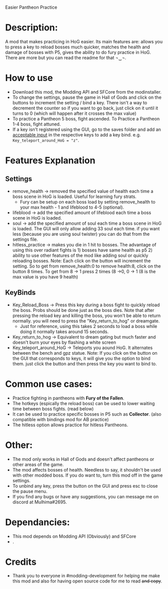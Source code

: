 Easier Pantheon Practice

# Description:
A mod that makes practicing in HoG easier. Its main features are: allows you to press a key to reload bosses much quicker, matches the health and damage of bosses with P5, gives the ability to do fury practice in HoG. There are more but you can read the readme for that ¬‿¬.

# How to use
- Download this mod, the Modding API and SFCore from the modinstaller.
- To change the settings, pause the game in Hall of Gods and click on the buttons to increment the setting / bind a key. There isn't a way to decrement the counter so if you want to go back, just click on it until it turns to 0 (which will happen after it crosses the max value)
- To practice a Pantheon 5 boss, fight ascended. To Practice a Pantheon 1-4 boss, fight attuned.  
- If a key isn't registered using the GUI, go to the saves folder and add an [acceptable input](https://drive.google.com/file/d/1aebQ9DMngjk3ZO6x7XHk89D5I9q5armr/view?usp=sharing) in the respective keys to add a key bind. e.g.  `Key_teleport_around_HoG = "z"`.

# Features Explanation
## Settings
- remove_health -> removed the specified value of health each time a boss scene in HoG is loaded. Useful for learning fury strats. 
  -  Fury can be setup on each boss load by setting remove_health to your max health - 1 and lifeblood to 4-5 (optional).
- lifeblood -> add the specified amount of lifeblood each time a boss scene in HoG is loaded.
- soul -> add the specified amount of soul each time a boss scene in HoG is loaded. The GUI will only allow adding 33 soul each time. if you want less (because you are using soul twister) you can do that from the settings file.
- hitless_practice -> makes you die in 1 hit to bosses. The advantage of using this over radiant fights is 1) bosses have same health as p5 2) ability to use other features of the mod like adding soul or quickly reloading bosses.
Note: Each click on the button will increment the setting. So to get from remove_health:0 to remove health:8, click on the button 8 times. To get from 8 -> 1 press 2 times (8 ->0, 0 -> 1 (8 is the max value is you have 9 health)
## KeyBinds
- Key_Reload_Boss -> Press this key during a boss fight to quickly reload the boss. Probs should be done just as the boss dies. Note that after pressing the reload key and killing the boss, you won't be able to return normally. you will need to press the "Key_return_to_hog" or dreamgate.
  - Just for reference, using this takes 2 seconds to load a boss while doing it normally takes around 15 seconds. 
- Key_return_to_hog -> Equivalent to dream gating but much faster and doesn't burn your eyes by flashing a white screen
- Key_teleport_around_HoG -> Teleports you aound HoG. It alternates between the bench and gpz statue.
Note: If you click on the button on the GUI that corresponds to keys, it will give you the option to bind them. just click the button and then press the key you want to bind to.

 # Common use cases:
- Practice fighting in pantheons with **Fury of the Fallen**.
- The hotkeys (espically the reload boss) can be used to lower waiting time between boss fights. (read below)
- It can be used to practice specific bosses in P5 such as **Collector**. (also compatible with bindings mod for AB practice)
- The hitless option allows practice for hitless Pantheons.

# Other:
- The mod only works in Hall of Gods and doesn't affect pantheons or other areas of the game.
- The mod affects bosses of health. Needless to say, it shouldn't be used with other modded boss. If you do want to, turn this mod off in the game settings.
- To unbind any key, press the button on the GUI and press esc to close the pause menu.
- If you find any bugs or have any suggestions, you can message me on discord at Mulhima#2695.

# Dependancies:
- This mod depends on Modding API (Obviously) and SFCore
- .
# Credits
- Thank you to everyone in #modding-development for helping me make this mod and also for having open source code for me to read ~~and copy~~.

